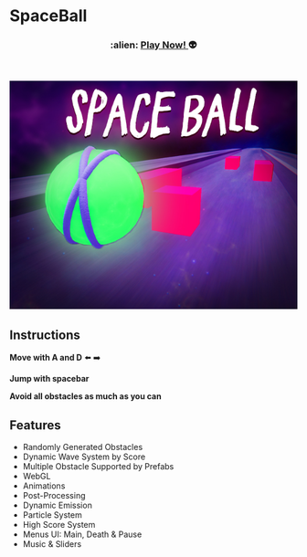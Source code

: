 # SpaceBall

<h3 align="center">
  :alien: <a href="https://ozzs.itch.io/space-ball"> Play Now! </a> 👽
</h3>
<br />

<p align="center">
  <img src="https://github.com/ozzs/SpaceBall/blob/main/spaceball.jpg" alt="thumbnail" />  
</p>

## Instructions

**Move with A and D** ⬅️ ➡️

**Jump with spacebar**

**Avoid all obstacles as much as you can**

## Features
* Randomly Generated Obstacles
* Dynamic Wave System by Score
* Multiple Obstacle Supported by Prefabs
* WebGL
* Animations
* Post-Processing
* Dynamic Emission
* Particle System
* High Score System
* Menus UI: Main, Death & Pause
* Music & Sliders
